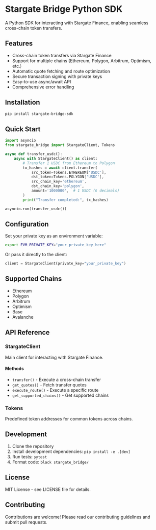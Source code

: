 # Stargate Bridge Python SDK

A Python SDK for interacting with Stargate Finance, enabling seamless cross-chain token transfers.

## Features

- Cross-chain token transfers via Stargate Finance
- Support for multiple chains (Ethereum, Polygon, Arbitrum, Optimism, etc.)
- Automatic quote fetching and route optimization
- Secure transaction signing with private keys
- Easy-to-use async/await API
- Comprehensive error handling

## Installation

```bash
pip install stargate-bridge-sdk
```

## Quick Start

```python
import asyncio
from stargate_bridge import StargateClient, Tokens

async def transfer_usdc():
    async with StargateClient() as client:
        # Transfer 1 USDC from Ethereum to Polygon
        tx_hashes = await client.transfer(
            src_token=Tokens.ETHEREUM['USDC'],
            dst_token=Tokens.POLYGON['USDC'],
            src_chain_key='ethereum',
            dst_chain_key='polygon',
            amount='1000000',  # 1 USDC (6 decimals)
        )
        print("Transfer completed:", tx_hashes)

asyncio.run(transfer_usdc())
```

## Configuration

Set your private key as an environment variable:

```bash
export EVM_PRIVATE_KEY="your_private_key_here"
```

Or pass it directly to the client:

```python
client = StargateClient(private_key="your_private_key")
```

## Supported Chains

- Ethereum
- Polygon
- Arbitrum
- Optimism
- Base
- Avalanche

## API Reference

### StargateClient

Main client for interacting with Stargate Finance.

#### Methods

- `transfer()` - Execute a cross-chain transfer
- `get_quotes()` - Fetch transfer quotes
- `execute_route()` - Execute a specific route
- `get_supported_chains()` - Get supported chains

### Tokens

Predefined token addresses for common tokens across chains.

## Development

1. Clone the repository
2. Install development dependencies: `pip install -e .[dev]`
3. Run tests: `pytest`
4. Format code: `black stargate_bridge/`

## License

MIT License - see LICENSE file for details.

## Contributing

Contributions are welcome! Please read our contributing guidelines and submit pull requests.
